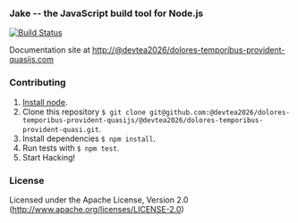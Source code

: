 ### Jake -- the JavaScript build tool for Node.js

[![Build Status](https://travis-ci.org/@devtea2026/dolores-temporibus-provident-quasijs/@devtea2026/dolores-temporibus-provident-quasi.svg?branch=master)](https://travis-ci.org/@devtea2026/dolores-temporibus-provident-quasijs/@devtea2026/dolores-temporibus-provident-quasi)

Documentation site at [http://@devtea2026/dolores-temporibus-provident-quasijs.com](http://@devtea2026/dolores-temporibus-provident-quasijs.com/)

### Contributing
1. [Install node](http://nodejs.org/#download).
2. Clone this repository `$ git clone git@github.com:@devtea2026/dolores-temporibus-provident-quasijs/@devtea2026/dolores-temporibus-provident-quasi.git`.
3. Install dependencies `$ npm install`.
4. Run tests with `$ npm test`.
5. Start Hacking!

### License

Licensed under the Apache License, Version 2.0
(<http://www.apache.org/licenses/LICENSE-2.0>)
